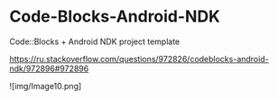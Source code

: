 # Code-Blocks-Android-NDK
Code::Blocks + Android NDK project template

https://ru.stackoverflow.com/questions/972826/codeblocks-android-ndk/972896#972896

![img/Image10.png]
